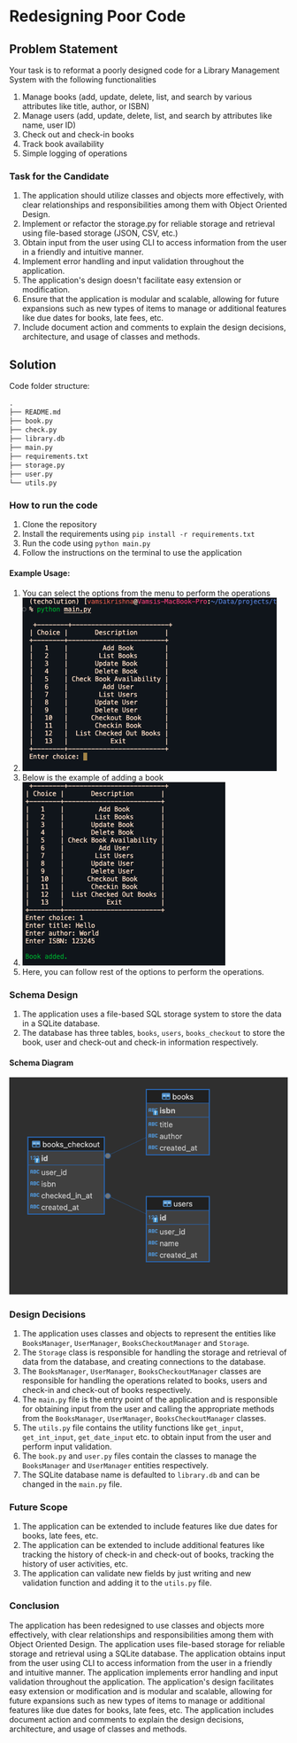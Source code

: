 # Redesigning Poor Code

## Problem Statement
Your task is to reformat a poorly designed code for a Library Management System with the following functionalities
1. Manage books (add, update, delete, list, and search by various attributes like title, author, or ISBN)
2. Manage users (add, update, delete, list, and search by attributes like name, user ID)
3. Check out and check-in books
4. Track book availability
5. Simple logging of operations

### Task for the Candidate
1. The application should utilize classes and objects more effectively, with clear relationships and responsibilities among them with Object Oriented Design.
2. Implement or refactor the storage.py for reliable storage and retrieval using file-based storage (JSON, CSV, etc.)
3. Obtain input from the user using CLI to access information from the user in a friendly and intuitive manner.
4. Implement error handling and input validation throughout the application.
5. The application's design doesn't facilitate easy extension or modification.
6. Ensure that the application is modular and scalable, allowing for future expansions such as new types of items to manage or additional features like due dates for books, late fees, etc.
7. Include document action and comments to explain the design decisions, architecture, and usage of classes and methods.

## Solution

Code folder structure:
```
.
├── README.md
├── book.py
├── check.py
├── library.db
├── main.py
├── requirements.txt
├── storage.py
├── user.py
└── utils.py
```
### How to run the code
1. Clone the repository
2. Install the requirements using `pip install -r requirements.txt`
3. Run the code using `python main.py`
4. Follow the instructions on the terminal to use the application <br>
#### Example Usage:

1. You can select the options from the menu to perform the operations
2. ![alt text](assets/startup.png)
3. Below is the example of adding a book
4. ![alt text](assets/adding-book.png)
5. Here, you can follow rest of the options to perform the operations.

### Schema Design
1. The application uses a file-based SQL storage system to store the data in a SQLite database.
2. The database has three tables, `books`, `users`, `books_checkout` to store the book, user and check-out and check-in information respectively.
#### Schema Diagram
![alt text](assets/schema-diagram.png)

### Design Decisions
1. The application uses classes and objects to represent the entities like `BooksManager`, `UserManager`, `BooksCheckoutManager` and `Storage`.
2. The `Storage` class is responsible for handling the storage and retrieval of data from the database, and creating connections to the database.
3. The `BooksManager`, `UserManager`, `BooksCheckoutManager` classes are responsible for handling the operations related to books, users and check-in and check-out of books respectively.
4. The `main.py` file is the entry point of the application and is responsible for obtaining input from the user and calling the appropriate methods from the `BooksManager`, `UserManager`, `BooksCheckoutManager` classes.
5. The `utils.py` file contains the utility functions like `get_input`, `get_int_input`, `get_date_input` etc. to obtain input from the user and perform input validation.
6. The `book.py` and `user.py` files contain the classes to manage the `BooksManager` and `UserManager` entities respectively.
7. The SQLite database name is defaulted to `library.db` and can be changed in the `main.py` file.

### Future Scope
1. The application can be extended to include features like due dates for books, late fees, etc.
2. The application can be extended to include additional features like tracking the history of check-in and check-out of books, tracking the history of user activities, etc.
3. The application can validate new fields by just writing and new validation function and adding it to the `utils.py` file.

### Conclusion
The application has been redesigned to use classes and objects more effectively, with clear relationships and responsibilities among them with Object Oriented Design. The application uses file-based storage for reliable storage and retrieval using a SQLite database. The application obtains input from the user using CLI to access information from the user in a friendly and intuitive manner. The application implements error handling and input validation throughout the application. The application's design facilitates easy extension or modification and is modular and scalable, allowing for future expansions such as new types of items to manage or additional features like due dates for books, late fees, etc. The application includes document action and comments to explain the design decisions, architecture, and usage of classes and methods.
